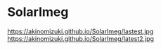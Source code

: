 # SolarImeg

https://akinomizuki.github.io/SolarImeg/lastest.jpg
https://akinomizuki.github.io/SolarImeg/latest2.jpg
